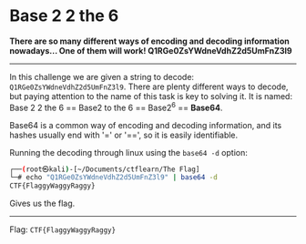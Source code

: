 # Base 2 2 the 6

**There are so many different ways of encoding and decoding information nowadays... One of them will work! Q1RGe0ZsYWdneVdhZ2d5UmFnZ3l9**

---

In this challenge we are given a string to decode: `Q1RGe0ZsYWdneVdhZ2d5UmFnZ3l9`. There are plenty different ways to decode, but paying attention to the name of this task is key to solving it. It is named: Base 2 2 the 6 == Base2 to the 6 == Base2<sup>6</sup> == **Base64**.

Base64 is a common way of encoding and decoding information, and its hashes usually end with '=' or '==', so it is easily identifiable.

Running the decoding through linux using the `base64 -d` option:

```bash
┌──(root㉿kali)-[~/Documents/ctflearn/The Flag]
└─# echo "Q1RGe0ZsYWdneVdhZ2d5UmFnZ3l9" | base64 -d             
CTF{FlaggyWaggyRaggy}                              
```

Gives us the flag.

---

Flag: `CTF{FlaggyWaggyRaggy}`
